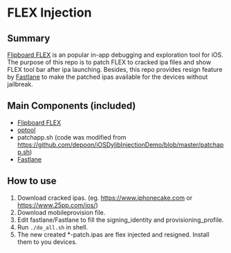 # FLEX Injection

## Summary

[Flipboard FLEX](https://github.com/Flipboard/FLEX) is an popular in-app debugging and exploration tool for iOS. The purpose of this repo is to patch FLEX to cracked ipa files and show FLEX tool bar after ipa launching. Besides, this repo provides resign feature by [Fastlane](https://github.com/fastlane/fastlane) to make the patched ipas available for the devices without jailbreak.


## Main Components (included)
- [Flipboard FLEX](https://github.com/Flipboard/FLEX)
- [optool](https://github.com/alexzielenski/optool)
- patchapp.sh (code was modified from https://github.com/depoon/iOSDylibInjectionDemo/blob/master/patchapp.sh)
- [Fastlane](https://github.com/fastlane/fastlane)

## How to use
1. Download cracked ipas. (eg. https://www.iphonecake.com or https://www.25pp.com/ios/)
2. Download mobileprovision file.
2. Edit fastlane/Fastlane to fill the signing_identity and provisioning_profile.
3. Run `./do_all.sh` in shell.
6. The new created \*-patch.ipas are flex injected and resigned. Install them to you devices.
